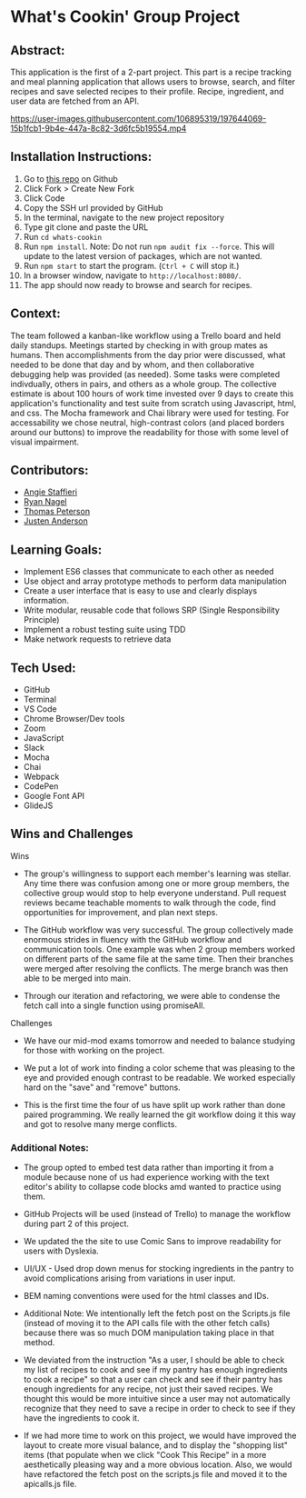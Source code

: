 # What's Cookin' Group Project
## Abstract:
This application is the first of a 2-part project. This part is a recipe tracking and meal planning application that allows users to browse, search, and filter recipes and save selected recipes to their profile. Recipe, ingredient, and user data are fetched from an API. 

https://user-images.githubusercontent.com/106895319/197644069-15b1fcb1-9b4e-447a-8c82-3d6fc5b19554.mp4

## Installation Instructions:
1. Go to [this repo](https://github.com/justenanderson-commits/whats-cookin) on Github
2. Click Fork > Create New Fork
3. Click Code
4. Copy the SSH url provided by GitHub
5. In the terminal, navigate to the new project repository
6. Type git clone and paste the URL
7. Run `cd whats-cookin`
8. Run `npm install`. Note: Do not run `npm audit fix --force`. This will update to the latest version of packages, which are not wanted. 
9. Run `npm start` to start the program. (`Ctrl + C` will stop it.)
10. In a browser window, navigate to `http://localhost:8080/`.
11. The app should now ready to browse and search for recipes.  

## Context:
The team followed a kanban-like workflow using a Trello board and held daily standups. Meetings started by checking in with group mates as humans. Then accomplishments from the day prior were discussed, what needed to be done that day and by whom, and then collaborative debugging help was provided (as needed). Some tasks were completed indivdually, others in pairs, and others as a whole group. The collective estimate is about 100 hours of work time invested over 9 days to create this application's functionality and test suite from scratch using Javascript, html, and css. The Mocha framework and Chai library were used for testing.
For accessability we chose neutral, high-contrast colors (and placed borders around our buttons) to improve the readability for those with some level of visual impairment.

## Contributors:
- [Angie Staffieri](https://github.com/arstaffieri) 
- [Ryan Nagel](https://github.com/Nagel29)
- [Thomas Peterson](https://github.com/thomedpete)
- [Justen Anderson](https://github.com/justenanderson-commits)

## Learning Goals:
- Implement ES6 classes that communicate to each other as needed
- Use object and array prototype methods to perform data manipulation
- Create a user interface that is easy to use and clearly displays information.
- Write modular, reusable code that follows SRP (Single Responsibility Principle)
- Implement a robust testing suite using TDD
- Make network requests to retrieve data

## Tech Used:
- GitHub
- Terminal
- VS Code
- Chrome Browser/Dev tools
- Zoom
- JavaScript
- Slack
- Mocha
- Chai
- Webpack
- CodePen
- Google Font API
- GlideJS

## Wins and Challenges
Wins
- The group's willingness to support each member's learning was stellar. Any time there was confusion among one or more group members, the collective group would stop to help everyone understand. Pull request reviews became teachable moments to walk through the code, find opportunities for improvement, and plan next steps.

- The GitHub workflow was very successful. The group collectively made enormous strides in fluency with the GitHub workflow and communication tools. One example was when 2 group members worked on different parts of the same file at the same time. Then their branches were merged after resolving the conflicts. The merge branch was then able to be merged into main. 

- Through our iteration and refactoring, we were able to condense the fetch call into a single function using promiseAll. 

Challenges
- We have our mid-mod exams tomorrow and needed to balance studying for those with working on the project. 

- We put a lot of work into finding a color scheme that was pleasing to the eye and provided enough contrast to be readable. We worked especially hard on the "save" and "remove" buttons.

- This is the first time the four of us have split up work rather than done paired programming. We really learned the git workflow doing it this way and got to resolve many merge conflicts. 

### Additional Notes:
- The group opted to embed test data rather than importing it from a module because none of us had experience working with the text editor's ability to collapse code blocks amd wanted to practice using them. 

- GitHub Projects will be used (instead of Trello) to manage the workflow during part 2 of this project.

- We updated the the site to use Comic Sans to improve readability for users with Dyslexia. 

- UI/UX - Used drop down menus for stocking ingredients in the pantry to avoid complications arising from variations in user input.

- BEM naming conventions were used for the html classes and IDs.

- Additional Note: We intentionally left the fetch post on the Scripts.js file (instead of moving it to the API calls file with the other fetch calls) because there was so much DOM manipulation taking place in that method.

- We deviated from the instruction "As a user, I should be able to check my list of recipes to cook and see if my pantry has enough ingredients to cook a recipe" so that a user can check and see if their pantry has enough ingredients for any recipe, not just their saved recipes. We thought this would be more intuitive since a user may not automatically recognize that they need to save a recipe in order to check to see if they have the ingredients to cook it.

- If we had more time to work on this project, we would have improved the layout to create more visual balance, and to display the "shopping list" items (that populate when we click "Cook This Recipe" in a more aesthetically pleasing way and a more obvious location. Also, we would have refactored the fetch post on the scripts.js file and moved it to the apicalls.js file.
